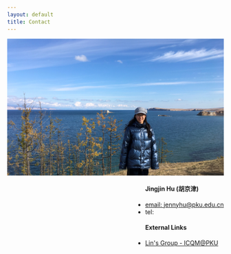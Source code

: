 ```yaml
---
layout: default
title: Contact
---
```


<div style="float: left; display:inline">
	<img src="./bunnie1.jpg" width="550px" style="vertical-align:middle;">
	<!-- <br/>Her Boyfriend -->
</div>
<div style="width=300px; float: right">
	<ul>
		<h4>Jingjin Hu (胡京津)</h4>
		<li><a href="mailto:jennyhu@pku.edu.cn">email: jennyhu@pku.edu.cn</a></li>
		<li>tel: </li>
		<h4>External Links</h4>
		<li><a href="http://www.phy.pku.edu.cn/~xilin/index.html"> Lin's Group - ICQM@PKU</a></li>
	</ul>
</div>

<div style="clear:both"></div> 
<!-- <span>.</span> -->
